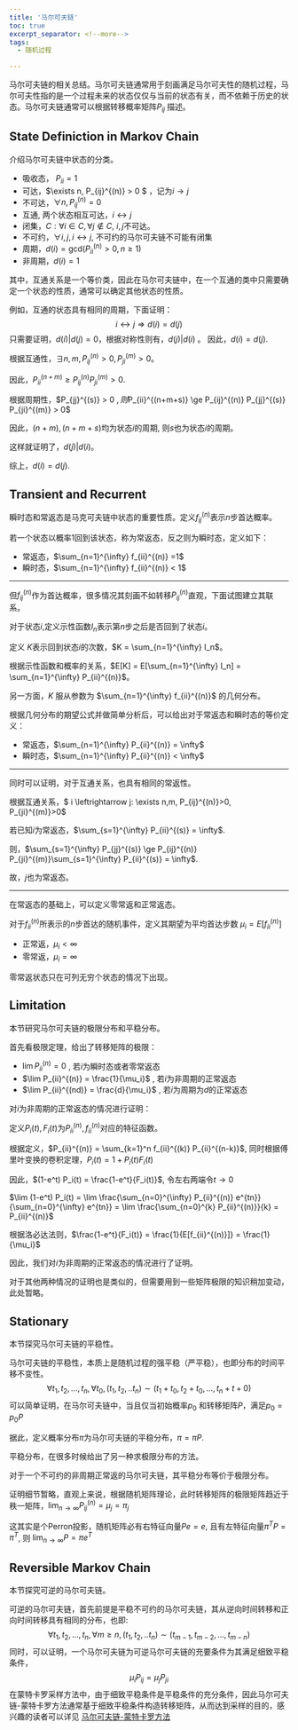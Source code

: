 ```yaml
---
title: '马尔可夫链'
toc: true
excerpt_separator: <!--more-->
tags:
  - 随机过程

---
```


马尔可夫链的相关总结。马尔可夫链通常用于刻画满足马尔可夫性的随机过程，马尔可夫性指的是一个过程未来的状态仅仅与当前的状态有关，而不依赖于历史的状态。马尔可夫链通常可以根据转移概率矩阵$P_{ij}$ 描述。

<!--more-->



## State Definiction in Markov Chain

介绍马尔可夫链中状态的分类。

* 吸收态， $P_{ii} = 1$
* 可达，$\exists n, P_{ij}^{(n)} > 0 $ ，记为$i \rightarrow j$
* 不可达，$\forall n, P_{ij}^{(n)} =0$
* 互通, 两个状态相互可达，$i \leftrightarrow j$
* 闭集，$C: \forall i \in C, \forall j \notin C$, $i,j$不可达。
* 不可约，$\forall i,j , i \leftrightarrow j$, 不可约的马尔可夫链不可能有闭集
* 周期，$d(i)= \text{gcd}( P_{ii}^{(n)}>0 , n \ge 1)$
* 非周期，$d(i)  =1$



其中，互通关系是一个等价类，因此在马尔可夫链中，在一个互通的类中只需要确定一个状态的性质，通常可以确定其他状态的性质。

例如，互通的状态具有相同的周期，下面证明：
$$
i \leftrightarrow j \Rightarrow d(i) = d(j)
$$
只需要证明，$d(i) \vert d(j) = 0$，根据对称性则有，$d(j) \vert d(i)$ 。 因此，$d(i) = d(j)$.

根据互通性，$\exists n,m, P_{ij}^{(n)}>0,P_{ji}^{(m)}>0$。

因此，$P_{ii}^{(n+m)} \ge P_{ij}^{(n)} P_{ji}^{(m)}>0$.

根据周期性，$P_{jj}^{(s)} > 0 $, 则$P_{ii}^{(n+m+s)} \ge P_{ij}^{(n)} P_{jj}^{(s)} P_{ji}^{(m)} > 0$

因此，$(n+m),(n+m+s)$均为状态$i$的周期, 则$s$也为状态$i$的周期。

这样就证明了，$d(j) \vert d(i)$。

综上，$d(i) = d(j)$.



## Transient and Recurrent

瞬时态和常返态是马克可夫链中状态的重要性质。定义$f_{ij}^{(n)}$表示$n$步首达概率。

若一个状态以概率1回到该状态，称为常返态，反之则为瞬时态，定义如下：

* 常返态，$\sum_{n=1}^{\infty} f_{ii}^{(n)} =1$
* 瞬时态，$\sum_{n=1}^{\infty} f_{ii}^{(n)} < 1$

---

但$f_{ij}^{(n)}$作为首达概率，很多情况其刻画不如转移$P_{ij}^{(n)}$直观，下面试图建立其联系。

对于状态$i$,定义示性函数$I_n$表示第$n$步之后是否回到了状态$i$。

定义 $K$表示回到状态$i$的次数，$K = \sum_{n=1}^{\infty} I_n$。

根据示性函数和概率的关系，$E[K] = E[\sum_{n=1}^{\infty} I_n] = \sum_{n=1}^{\infty} P_{ii}^{(n)}$。

另一方面，$K$ 服从参数为 $\sum_{n=1}^{\infty} f_{ii}^{(n)}$ 的几何分布。

根据几何分布的期望公式并做简单分析后，可以给出对于常返态和瞬时态的等价定义：

* 常返态，$\sum_{n=1}^{\infty} P_{ii}^{(n)} = \infty$
* 瞬时态，$\sum_{n=1}^{\infty} P_{ii}^{(n)} < \infty$


---

同时可以证明，对于互通关系，也具有相同的常返性。

根据互通关系，$ i \leftrightarrow j: \exists n,m, P_{ij}^{(n)}>0, P_{ji}^{(m)}>0$

若已知$i$为常返态，$\sum_{s=1}^{\infty} P_{ii}^{(s)}  = \infty$.

则，$\sum_{s=1}^{\infty} P_{jj}^{(s)}   \ge P_{ij}^{(n)} P_{ji}^{(m)}\sum_{s=1}^{\infty} P_{ii}^{(s)} = \infty$.

故，$j$也为常返态。

---

在常返态的基础上，可以定义零常返和正常返态。

对于$f_{ii}^{(n)}$所表示的$n$步首达的随机事件，定义其期望为平均首达步数 $\mu_i = E[f_{ii}^{(n)}]$

* 正常返，$\mu_i < \infty$
* 零常返，$\mu_i = \infty$

零常返状态只在可列无穷个状态的情况下出现。



## Limitation

本节研究马尔可夫链的极限分布和平稳分布。

首先看极限定理，给出了转移矩阵的极限：

* $\lim P_{ii}^{(n)} = 0$ , 若$i$为瞬时态或者零常返态
* $\lim P_{ii}^{(n)} = \frac{1}{\mu_i}$ , 若$i$为非周期的正常返态
* $\lim P_{ii}^{(nd)} = \frac{d}{\mu_i}$ , 若$i$为周期为$d$的正常返态

对$i$为非周期的正常返态的情况进行证明：

定义$P_i(t),F_i(t)$为$P_{ii}^{(n)},f_{ii}^{(n)}$对应的特征函数。

根据定义，$P_{ii}^{(n)} = \sum_{k=1}^n f_{ii}^{(k)} P_{ii}^{(n-k)}$, 同时根据傅里叶变换的卷积定理，$P_i(t) = 1 + P_i(t) F_i(t)$

因此，$(1-e^t) P_i(t) = \frac{1-e^t}{F_i(t)}$, 令左右两端令$t \rightarrow 0$

$\lim (1-e^t) P_i(t) = \lim \frac{\sum_{n=0}^{\infty} P_{ii}^{(n)} e^{tn}}{\sum_{n=0}^{\infty} e^{tn}} = \lim \frac{\sum_{n=0}^{k} P_{ii}^{(n)}}{k} = P_{ii}^{(n)}$

根据洛必达法则，$\frac{1-e^t}{F_i(t)} = \frac{1}{E[f_{ii}^{(n)}]} = \frac{1}{\mu_i}$

因此，我们对$i$为非周期的正常返态的情况进行了证明。

对于其他两种情况的证明也是类似的，但需要用到一些矩阵极限的知识稍加变动，此处暂略。



## Stationary

本节探究马尔可夫链的平稳性。

马尔可夫链的平稳性，本质上是随机过程的强平稳（严平稳），也即分布的时间平移不变性。
$$
\forall t_1,t_2,...,t_n, \forall t_0, (t_1,t_2,..t_n) \sim (t_1+t_0, t_2+t_0,...,t_n+t+0)
$$
可以简单证明，在马尔可夫链中，当且仅当初始概率$p_0$ 和转移矩阵$P$，满足$p_0 = p_0 P$

据此，定义概率分布$\pi$为马尔可夫链的平稳分布，$\pi = \pi P$.

平稳分布，在很多时候给出了另一种求极限分布的方法。

对于一个不可约的非周期正常返的马尔可夫链，其平稳分布等价于极限分布。

证明细节暂略，直观上来说，根据随机矩阵理论，此时转移矩阵的极限矩阵趋近于秩一矩阵，$\lim_{n \rightarrow \infty} P_{ij}^{(n)} = \mu_j = \pi_j$

这其实是个Perron投影，随机矩阵必有右特征向量$P e = e$, 且有左特征向量$\pi^T P = \pi^T$, 则 $\lim_{n \rightarrow \infty} P = \pi e^T$



## Reversible Markov Chain

本节探究可逆的马尔可夫链。

可逆的马尔可夫链，首先前提是平稳不可约的马尔可夫链，其从逆向时间转移和正向时间转移具有相同的分布，也即:
$$
\forall t_1,t_2,...,t_n, \forall m \ge n, (t_1,t_2,..t_n) \sim (t_{m-1}, t_{m-2},...,t_{m-n})
$$
同时，可以证明，一个马尔可夫链为可逆马尔可夫链的充要条件为其满足细致平稳条件，
$$
\mu_i P_{ij} = \mu_j P_{ji}
$$
在蒙特卡罗采样方法中，由于细致平稳条件是平稳条件的充分条件，因此马尔可夫链-蒙特卡罗方法通常基于细致平稳条件构造转移矩阵，从而达到采样的目的，感兴趣的读者可以详见 [马尔可夫链-蒙特卡罗方法](https://truenobility303.github.io/MCMC/)

